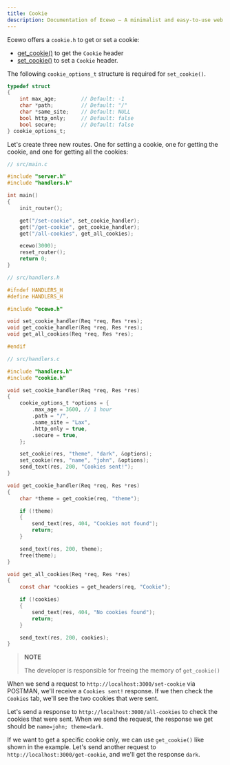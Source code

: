 ```yaml
---
title: Cookie
description: Documentation of Ecewo — A minimalist and easy-to-use web framework for C
---
```


Ecewo offers a `cookie.h` to get or set a cookie:
- [get_cookie()](/api/get_cookie/) to get the `Cookie` header
- [set_cookie()](/api/set_cookie/) to set a `Cookie` header.

The following `cookie_options_t` structure is required for `set_cookie()`.

```c
typedef struct
{
    int max_age;        // Default: -1
    char *path;         // Default: "/"
    char *same_site;    // Default: NULL
    bool http_only;     // Default: false
    bool secure;        // Default: false
} cookie_options_t;
```

Let's create three new routes. One for setting a cookie, one for getting the cookie, and one for getting all the cookies:

```c
// src/main.c

#include "server.h"
#include "handlers.h"

int main()
{
    init_router();

    get("/set-cookie", set_cookie_handler);
    get("/get-cookie", get_cookie_handler);
    get("/all-cookies", get_all_cookies);

    ecewo(3000);
    reset_router();
    return 0;
}
```

```c
// src/handlers.h

#ifndef HANDLERS_H
#define HANDLERS_H

#include "ecewo.h"

void set_cookie_handler(Req *req, Res *res);
void get_cookie_handler(Req *req, Res *res);
void get_all_cookies(Req *req, Res *res);

#endif
```

```c
// src/handlers.c

#include "handlers.h"
#include "cookie.h"

void set_cookie_handler(Req *req, Res *res)
{
    cookie_options_t *options = {
        .max_age = 3600, // 1 hour
        .path = "/",
        .same_site = "Lax",
        .http_only = true,
        .secure = true,
    };

    set_cookie(res, "theme", "dark", &options);
    set_cookie(res, "name", "john", &options);
    send_text(res, 200, "Cookies sent!");
}

void get_cookie_handler(Req *req, Res *res)
{
    char *theme = get_cookie(req, "theme");

    if (!theme)
    {
        send_text(res, 404, "Cookies not found");
        return;
    }

    send_text(res, 200, theme);
    free(theme);
}

void get_all_cookies(Req *req, Res *res)
{
    const char *cookies = get_headers(req, "Cookie");

    if (!cookies)
    {
        send_text(res, 404, "No cookies found");
        return;
    }

    send_text(res, 200, cookies);
}
```

> **NOTE**
>
> The developer is responsible for freeing the memory of `get_cookie()`

When we send a request to `http://localhost:3000/set-cookie` via POSTMAN, we'll receive a `Cookies sent!` response. If we then check the `Cookies` tab, we'll see the two cookies that were sent.

Let's send a response to `http://localhost:3000/all-cookies` to check the cookies that were sent. When we send the request, the response we get should be `name=john; theme=dark`.

If we want to get a specific cookie only, we can use `get_cookie()` like shown in the example. Let's send another request to `http://localhost:3000/get-cookie`, and we'll get the response `dark`.
